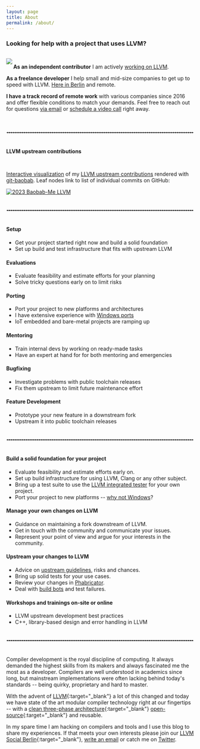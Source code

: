 ```yaml
---
layout: page
title: About
permalink: /about/
---
```


<style>
  main ul, main ol {
    margin-left: 30px;
    padding-left: 35px;
    line-height: 1.5;
  }

  main li {
    margin-bottom: 10px;
  }

  div.sect {
    overflow: auto;
    margin-top: 30px;
  }

  div.sect > img.portait {
    width: 25%;
    padding-right: 15px;
    padding-bottom: 10px;
  }

  div.sect > img.baobab {
    max-width: min(100%, 500px);
    display: block;
    margin: 0 auto;
  }

  hr.dashed {
    margin: 40px 0px;
    border: 1px dashed #ddd;
  }
</style>

### Looking for help with a project that uses LLVM?

<div class="sect">
  <img src="https://weliveindetail.github.io/blog-sandbox/res/2023-profile.jpg"
       class="portrait" align="left">
  <p>
    <b>As an independent contributor</b> I am actively <a href="https://github.com/llvm/llvm-project/commits?author=weliveindetail">working on LLVM</a>.
  </p>
  <p>
    <b>As a freelance developer</b> I help small and mid-size companies to get up to speed with LLVM. <a href="https://www.openstreetmap.org/search?query=berlin%20runge%20str.%2020#map=16/52.5127/13.4201">Here in Berlin</a> and remote.
  </p>
  <p>
    <b>I have a track record of remote work</b> with various companies since 2016 and offer flexible conditions to match your demands. Feel free to reach out for questions <a href="click:the.address.will.be.decrypted.by.javascript" onclick='openMailer(this);'>via email</a> or <a href="https://calendly.com/stefan-graenitz/30min" target="_blank">schedule a video call</a> right away.
  </p>
</div>

<hr class="dashed">

#### LLVM upstream contributions

<div class="sect">
  <p>
    <a href="https://weliveindetail.github.io/blog/res/2023-baobab-me-llvm.html" target="_blank">Interactive visualization</a> of my <a href="https://github.com/llvm/llvm-project/commits?author=weliveindetail">LLVM upstream contributions</a> rendered with <a href="https://github.com/weliveindetail/git-baobab" target="_blank">git-baobab</a>. Leaf nodes link to list of individual commits on GitHub:
  </p>
  <a href="https://weliveindetail.github.io/blog/res/2023-baobab-me-llvm.html" target="_blank">
    <img alt="2023 Baobab-Me LLVM" class="baobab"
         src="https://weliveindetail.github.io/blog-sandbox/res/2023-baobab-me-llvm.jpg">
  </a>
</div>

<hr class="dashed">

#### Setup

* Get your project started right now and build a solid foundation
* Set up build and test infrastructure that fits with upstream LLVM

#### Evaluations

* Evaluate feasibility and estimate efforts for your planning
* Solve tricky questions early on to limit risks

#### Porting

* Port your project to new platforms and architectures
* I have extensive experience with [Windows ports](https://www.reddit.com/r/cpp/comments/4l2mdd/juce_projucer_live_c_ide_has_been_coming_soon_for/d84gp1t/)
* IoT embedded and bare-metal projects are ramping up

#### Mentoring

* Train internal devs by working on ready-made tasks
* Have an expert at hand for for both mentoring and emergencies

#### Bugfixing

* Investigate problems with public toolchain releases
* Fix them upstream to limit future maintenance effort

#### Feature Development

* Prototype your new feature in a downstream fork
* Upstream it into public toolchain releases

<hr class="dashed">

#### Build a solid foundation for your project

* Evaluate feasibility and estimate efforts early on.
* Set up build infrastructure for using LLVM, Clang or any other subject.
* Bring up a test suite to use the [LLVM integrated tester](https://llvm.org/docs/CommandGuide/lit.html) for your own project.
* Port your project to new platforms -- [why not Windows](https://www.reddit.com/r/cpp/comments/4l2mdd/juce_projucer_live_c_ide_has_been_coming_soon_for/d84gp1t/)?

#### Manage your own changes on LLVM

* Guidance on maintaining a fork downstream of LLVM.
* Get in touch with the community and communicate your issues.
* Represent your point of view and argue for your interests in the community.

#### Upstream your changes to LLVM

* Advice on [upstream guidelines](https://llvm.org/docs/SupportPolicy.html), risks and chances.
* Bring up solid tests for your use cases.
* Review your changes in [Phabricator](https://reviews.llvm.org/).
* Deal with [build bots](http://lab.llvm.org:8011/#/console) and test failures.

#### Workshops and trainings on-site or online

* LLVM upstream development best practices
* C++, library-based design and error handling in LLVM

<hr class="dashed">

Compiler development is the royal discipline of computing. It always demanded the highest skills from its makers and always fascinated me the most as a developer. Compilers are well understood in academics since long, but mainstream implementations were often lacking behind today's standards -- being quirky, proprietary and hard to master.

With the advent of [LLVM](https://stackoverflow.com/questions/2354725/what-exactly-is-llvm){:target="_blank"} a lot of this changed and today we have state of the art modular compiler technology right at our fingertips -- with a [clean three-phase architecture](https://www.aosabook.org/en/llvm.html){:target="_blank"} [open-source](https://github.com/llvm/llvm-project/){:target="_blank"} and reusable.

In my spare time I am hacking on compilers and tools and I use this blog to share my experiences. If that meets your own interests please join our [LLVM Social Berlin](https://www.meetup.com/de-DE/LLVM-Social-Berlin/){:target="_blank"}, <a href="click:the.address.will.be.decrypted.by.javascript" onclick='openMailer(this);'>write an email</a> or catch me on <a href="https://twitter.com/weliveindetail" target="_blank">Twitter</a>.
